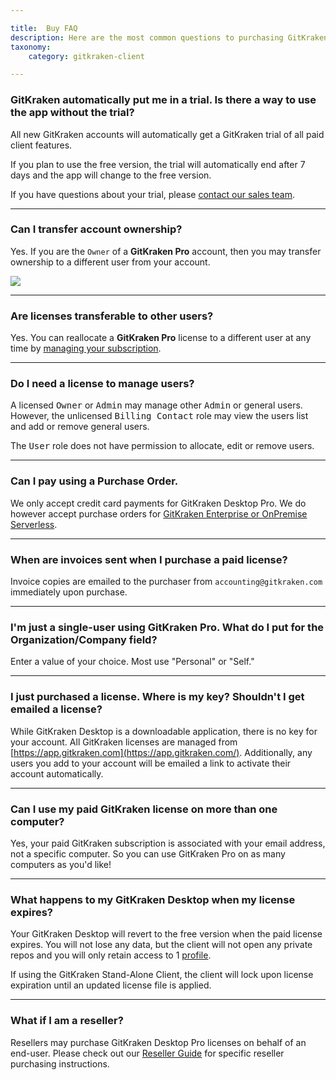 ```yaml
---

title:  Buy FAQ
description: Here are the most common questions to purchasing GitKraken licenses.
taxonomy:
    category: gitkraken-client

---
```



### GitKraken automatically put me in a trial. Is there a way to use the app without the trial?

All new GitKraken accounts will automatically get a GitKraken trial of all paid client features.

If you plan to use the free version, the trial will automatically end after 7 days and the app will change to the free version.

If you have questions about your trial, please [contact our sales team](https://www.gitkraken.com/contact#sales).

***

### Can I transfer account ownership?

Yes. If you are the `Owner` of a <strong>GitKraken Pro</strong> account, then you may transfer ownership to a different user from your account.

<img src="/wp-content/uploads/transfer-ownership.png" srcset="/wp-content/uploads/transfer-ownership.png" class="img-responsive center img-bordered">


***

### Are licenses transferable to other users?

Yes. You can reallocate a <strong>GitKraken Pro</strong> license to a different user at any time by [managing your subscription](/account/organizations).


***

### Do I need a license to manage users?

A licensed <kbd>Owner</kbd> or <kbd>Admin</kbd> may manage other <kbd>Admin</kbd> or general users. However, the unlicensed <kbd>Billing Contact</kbd> role may view the users list and add or remove general users.

The <kbd>User</kbd> role does not have permission to allocate, edit or remove users.

***

### Can I pay using a Purchase Order.

We only accept credit card payments for GitKraken Desktop Pro. We do however accept purchase orders for [GitKraken Enterprise or OnPremise Serverless](https://gitkraken.com/pricing).

***

### When are invoices sent when I purchase a paid license?

Invoice copies are emailed to the purchaser from `accounting@gitkraken.com` immediately upon purchase.

***

### I'm just a single-user using GitKraken Pro. What do I put for the Organization/Company field?

Enter a value of your choice. Most use "Personal" or "Self."

***

### I just purchased a license. Where is my key? Shouldn't I get emailed a license?

While GitKraken Desktop is a downloadable application, there is no key for your account. All GitKraken licenses are managed from [https://app.gitkraken.com](https://app.gitkraken.com/). Additionally, any users you add to your account will be emailed a link to activate their account automatically.

***

### Can I use my paid GitKraken license on more than one computer?

Yes, your paid GitKraken subscription is associated with your email address, not a specific computer. So you can use GitKraken Pro on as many computers as you'd like!

***

### What happens to my GitKraken Desktop when my license expires?

Your GitKraken Desktop will revert to the free version when the paid license expires. You will not lose any data, but the client will not open any private repos and you will only retain access to 1 [profile](/start-here/profiles/).

If using the GitKraken Stand-Alone Client, the client will lock upon license expiration until an updated license file is applied.

***

### What if I am a reseller?

Resellers may purchase GitKraken Desktop Pro licenses on behalf of an end-user. Please check out our [Reseller Guide](/account/new-pro-purchases) for specific reseller purchasing instructions.
